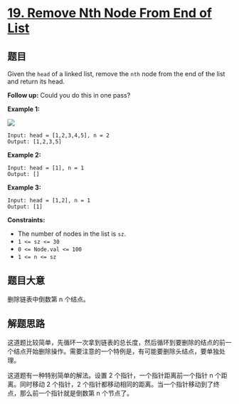 # [19. Remove Nth Node From End of List](https://leetcode.com/problems/remove-nth-node-from-end-of-list/)

## 题目

Given the `head` of a linked list, remove the `nth` node from the end of the list and return its head.

**Follow up:** Could you do this in one pass?

**Example 1:**

![](https://assets.leetcode.com/uploads/2020/10/03/remove_ex1.jpg)

```
Input: head = [1,2,3,4,5], n = 2
Output: [1,2,3,5]

```

**Example 2:**

```
Input: head = [1], n = 1
Output: []

```

**Example 3:**

```
Input: head = [1,2], n = 1
Output: [1]

```

**Constraints:**

- The number of nodes in the list is `sz`.
- `1 <= sz <= 30`
- `0 <= Node.val <= 100`
- `1 <= n <= sz`


## 题目大意

删除链表中倒数第 n 个结点。

## 解题思路

这道题比较简单，先循环一次拿到链表的总长度，然后循环到要删除的结点的前一个结点开始删除操作。需要注意的一个特例是，有可能要删除头结点，要单独处理。

这道题有一种特别简单的解法。设置 2 个指针，一个指针距离前一个指针 n 个距离。同时移动 2 个指针，2 个指针都移动相同的距离。当一个指针移动到了终点，那么前一个指针就是倒数第 n 个节点了。
